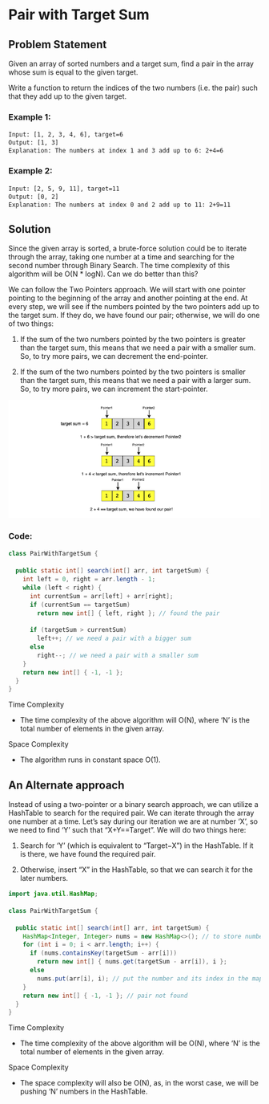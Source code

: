 # Pair with Target Sum

## Problem Statement

Given an array of sorted numbers and a target sum, find a pair in the array whose sum is equal to the given target.

Write a function to return the indices of the two numbers (i.e. the pair) such that they add up to the given target.

### Example 1:

```
Input: [1, 2, 3, 4, 6], target=6
Output: [1, 3]
Explanation: The numbers at index 1 and 3 add up to 6: 2+4=6
```

### Example 2:

```
Input: [2, 5, 9, 11], target=11
Output: [0, 2]
Explanation: The numbers at index 0 and 2 add up to 11: 2+9=11
```

## Solution

Since the given array is sorted, a brute-force solution could be to iterate through the array, taking one number at a time and searching for the second number through Binary Search. The time complexity of this algorithm will be O(N \* logN). Can we do better than this?

We can follow the Two Pointers approach. We will start with one pointer pointing to the beginning of the array and another pointing at the end. At every step, we will see if the numbers pointed by the two pointers add up to the target sum. If they do, we have found our pair; otherwise, we will do one of two things:

1. If the sum of the two numbers pointed by the two pointers is greater than the target sum, this means that we need a pair with a smaller sum. So, to try more pairs, we can decrement the end-pointer.

2. If the sum of the two numbers pointed by the two pointers is smaller than the target sum, this means that we need a pair with a larger sum. So, to try more pairs, we can increment the start-pointer.

![](./sc.png)

### Code:

```java
class PairWithTargetSum {

  public static int[] search(int[] arr, int targetSum) {
    int left = 0, right = arr.length - 1;
    while (left < right) {
      int currentSum = arr[left] + arr[right];
      if (currentSum == targetSum)
        return new int[] { left, right }; // found the pair

      if (targetSum > currentSum)
        left++; // we need a pair with a bigger sum
      else
        right--; // we need a pair with a smaller sum
    }
    return new int[] { -1, -1 };
  }
}
```

Time Complexity

- The time complexity of the above algorithm will O(N), where ‘N’ is the total number of elements in the given array.

Space Complexity

- The algorithm runs in constant space O(1).

## An Alternate approach

Instead of using a two-pointer or a binary search approach, we can utilize a HashTable to search for the required pair. We can iterate through the array one number at a time. Let’s say during our iteration we are at number ‘X’, so we need to find ‘Y’ such that “X+Y==Target”. We will do two things here:

1. Search for ‘Y’ (which is equivalent to “Target−X”) in the HashTable. If it is there, we have found the required pair.

2. Otherwise, insert “X” in the HashTable, so that we can search it for the later numbers.

```java
import java.util.HashMap;

class PairWithTargetSum {

  public static int[] search(int[] arr, int targetSum) {
    HashMap<Integer, Integer> nums = new HashMap<>(); // to store numbers and their indices
    for (int i = 0; i < arr.length; i++) {
      if (nums.containsKey(targetSum - arr[i]))
        return new int[] { nums.get(targetSum - arr[i]), i };
      else
        nums.put(arr[i], i); // put the number and its index in the map
    }
    return new int[] { -1, -1 }; // pair not found
  }
}
```

Time Complexity

- The time complexity of the above algorithm will be O(N), where ‘N’ is the total number of elements in the given array.

Space Complexity

- The space complexity will also be O(N), as, in the worst case, we will be pushing ‘N’ numbers in the HashTable.
